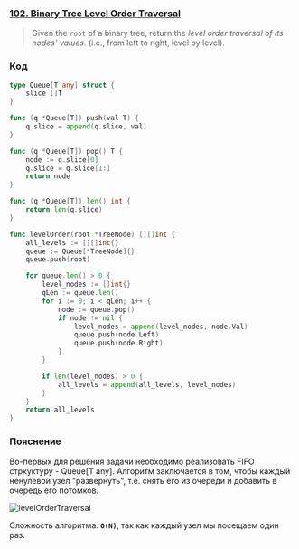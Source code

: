 ### [102. Binary Tree Level Order Traversal](https://leetcode.com/problems/binary-tree-level-order-traversal/)

> Given the `root` of a binary tree, return the *level order traversal of its nodes' values*. (i.e., from left to right, level by level).

### Код
```go
type Queue[T any] struct {
	slice []T
}

func (q *Queue[T]) push(val T) {
	q.slice = append(q.slice, val)
}

func (q *Queue[T]) pop() T {
	node := q.slice[0]
	q.slice = q.slice[1:]
	return node
}

func (q *Queue[T]) len() int {
	return len(q.slice)
}

func levelOrder(root *TreeNode) [][]int {
	all_levels := [][]int{}
	queue := Queue[*TreeNode]{}
	queue.push(root)

	for queue.len() > 0 {
		level_nodes := []int{}
		qLen := queue.len()
		for i := 0; i < qLen; i++ {
			node := queue.pop()
			if node != nil {
				level_nodes = append(level_nodes, node.Val)
				queue.push(node.Left)
				queue.push(node.Right)
			}
		}

		if len(level_nodes) > 0 {
			all_levels = append(all_levels, level_nodes)
		}
	}
	return all_levels
}
```
### Пояснение
 Во-первых для решения задачи необходимо реализовать FIFO стркуктуру - Queue[T any]. Алгоритм заключается в том, чтобы каждый ненулевой узел "развернуть", т.е. снять его из очереди и добавить в очередь его потомков.
 
 ![levelOrderTraversal](https://github.com/MichaelOskin/AlgorithmsPatterns/assets/45241991/e1926610-2257-4989-8c2e-b29c4f75c069)

Сложность алгоритма: **`O(N)`**, так как каждый узел мы посещаем один раз.
